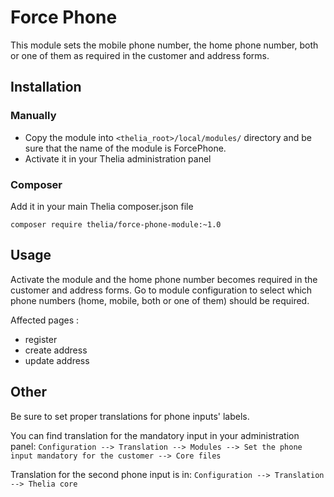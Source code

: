 # Force Phone

This module sets the mobile phone number, the home phone number, both or one of them as required in the customer and address forms.

## Installation

### Manually

* Copy the module into ```<thelia_root>/local/modules/``` directory and be sure that the name of the module is ForcePhone.
* Activate it in your Thelia administration panel

### Composer

Add it in your main Thelia composer.json file

```
composer require thelia/force-phone-module:~1.0
```

## Usage

Activate the module and the home phone number becomes required in the customer and address forms.
Go to module configuration to select which phone numbers (home, mobile, both or one of them) should be required.

Affected pages :
- register
- create address
- update address

## Other

Be sure to set proper translations for phone inputs' labels.

You can find translation for the mandatory input in your administration panel:
` Configuration --> Translation --> Modules --> Set the phone input mandatory for the customer --> Core files `

Translation for the second phone input is in:
` Configuration --> Translation --> Thelia core `
